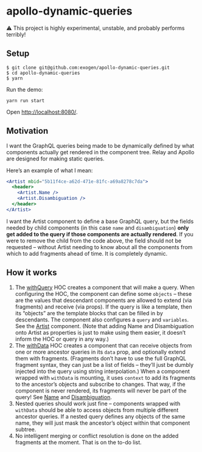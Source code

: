 # apollo-dynamic-queries

:warning: This project is highly experimental, unstable, and probably performs terribly!

## Setup

```console
$ git clone git@github.com:exogen/apollo-dynamic-queries.git
$ cd apollo-dynamic-queries
$ yarn
```

Run the demo:

```console
yarn run start
```

Open [http://localhost:8080/][dev server].

## Motivation

I want the GraphQL queries being made to be dynamically defined by what
components actually get rendered in the component tree. Relay and Apollo are
designed for making static queries.

Here’s an example of what I mean:

```jsx
<Artist mbid="5b11f4ce-a62d-471e-81fc-a69a8278c7da">
  <header>
    <Artist.Name />
    <Artist.Disambiguation />
  </header>
</Artist>
```

I want the Artist component to define a base GraphQL query, but the fields
needed by child components (in this case `name` and `disambiguation`) **only
get added to the query if those components are actually rendered**. If you were
to remove the child from the code above, the field should not be requested –
without Artist needing to know about all the components from which to add
fragments ahead of time. It is completely dynamic.

## How it works

1. The [withQuery][] HOC creates a component that will make a query. When
   configuring the HOC, the component can define some `objects` – these are the
   values that descendant components are allowed to extend (via fragments) and
   receive (via props). If the query is like a template, then its “objects” are
   the template blocks that can be filled in by descendants. The component also
   configures a `query` and `variables`. See the [Artist][] component. (Note that
   adding Name and Disambiguation onto Artist as properties is just to make using
   them easier, it doesn’t inform the HOC or query in any way.)
2. The [withData][] HOC creates a component that can receive objects from one or
   more ancestor queries in its `data` prop, and optionally extend them with
   fragments. (Fragments don’t have to use the full GraphQL fragment syntax,
   they can just be a list of fields – they’ll just be dumbly injected into the
   query using string interpolation.) When a component wrapped with `withData`
   is mounting, it uses `context` to add its fragments to the ancestor’s objects
   and subscribe to changes. That way, if the component is never rendered, its
   fragments will never be part of the query! See [Name][] and [Disambiguation][].
3. Nested queries should work just fine – components wrapped with `withData`
   should be able to access objects from multiple different ancestor queries. If
   a nested query defines any objects of the same name, they will just mask
   the ancestor’s object within that component subtree.
4. No intelligent merging or conflict resolution is done on the added fragments
   at the moment. That is on the to-do list.

[DynamicQueryProvider]: src/DynamicQueryProvider.js
[withData]: src/withData.js
[withQuery]: src/withQuery.js
[dev server]: http://localhost:8080/
[Artist]: demo/Artist/index.js
[Name]: demo/Artist/Name.js
[Disambiguation]: demo/Artist/Disambiguation.js
